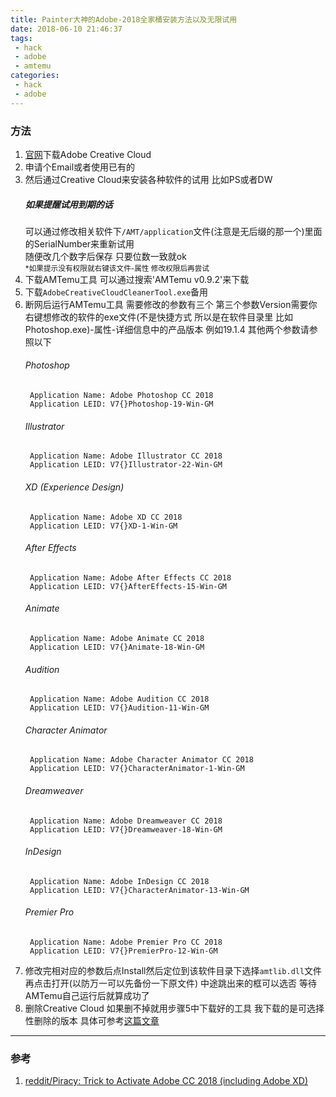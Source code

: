 ```yaml
---
title: Painter大神的Adobe-2018全家桶安装方法以及无限试用
date: 2018-06-10 21:46:37
tags: 
 - hack
 - adobe
 - amtemu
categories: 
 - hack
 - adobe
---
```

### 方法
1. [官网](https://www.adobe.com/mena_en/creativecloud/desktop-app.html)下载Adobe Creative Cloud
2. 申请个Email或者使用已有的  
3. 然后通过Creative Cloud来安装各种软件的试用 比如PS或者DW
    ##### 如果提醒试用到期的话  
    可以通过修改相关软件下`/AMT/application`文件(注意是无后缀的那一个)里面的SerialNumber来重新试用  
    随便改几个数字后保存 只要位数一致就ok  
    <small>*如果提示没有权限就右键该文件-属性 修改权限后再尝试</small>
4. 下载AMTemu工具 可以通过搜索'AMTemu v0.9.2'来下载
5. 下载`AdobeCreativeCloudCleanerTool.exe`备用
6. 断网后运行AMTemu工具 需要修改的参数有三个 第三个参数Version需要你右键想修改的软件的exe文件(不是快捷方式 所以是在软件目录里 比如Photoshop.exe)-属性-详细信息中的产品版本 例如19.1.4 其他两个参数请参照以下
    ###### Photoshop
        Application Name: Adobe Photoshop CC 2018
        Application LEID: V7{}Photoshop-19-Win-GM
    ###### Illustrator
        Application Name: Adobe Illustrator CC 2018
        Application LEID: V7{}Illustrator-22-Win-GM
    ###### XD (Experience Design)
        Application Name: Adobe XD CC 2018
        Application LEID: V7{}XD-1-Win-GM
    ###### After Effects
        Application Name: Adobe After Effects CC 2018
        Application LEID: V7{}AfterEffects-15-Win-GM
    ###### Animate
        Application Name: Adobe Animate CC 2018
        Application LEID: V7{}Animate-18-Win-GM
    ###### Audition
        Application Name: Adobe Audition CC 2018
        Application LEID: V7{}Audition-11-Win-GM
    ###### Character Animator
        Application Name: Adobe Character Animator CC 2018
        Application LEID: V7{}CharacterAnimator-1-Win-GM
    ###### Dreamweaver
        Application Name: Adobe Dreamweaver CC 2018
        Application LEID: V7{}Dreamweaver-18-Win-GM
    ###### InDesign
        Application Name: Adobe InDesign CC 2018
        Application LEID: V7{}CharacterAnimator-13-Win-GM
    ###### Premier Pro
        Application Name: Adobe Premier Pro CC 2018
        Application LEID: V7{}PremierPro-12-Win-GM
7. 修改完相对应的参数后点Install然后定位到该软件目录下选择`amtlib.dll`文件再点击打开(以防万一可以先备份一下原文件) 中途跳出来的框可以选否 等待AMTemu自己运行后就算成功了
8. 删除Creative Cloud 如果删不掉就用步骤5中下载好的工具 我下载的是可选择性删除的版本 具体可参考[这篇文章](https://blog.csdn.net/testcs_dn/article/details/52334691)
---
### 参考
1. [reddit/Piracy: Trick to Activate Adobe CC 2018 (including Adobe XD)](https://www.reddit.com/r/Piracy/comments/7bpiq6/trick_to_activate_adobe_cc_2018_including_adobe_xd/)